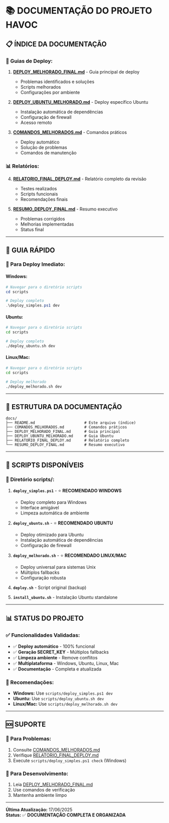 # 📚 DOCUMENTAÇÃO DO PROJETO HAVOC

## 📋 **ÍNDICE DA DOCUMENTAÇÃO**

### **🚀 Guias de Deploy:**

1. **[DEPLOY_MELHORADO_FINAL.md](DEPLOY_MELHORADO_FINAL.md)** - Guia principal de deploy
   - Problemas identificados e soluções
   - Scripts melhorados
   - Configurações por ambiente

2. **[DEPLOY_UBUNTU_MELHORADO.md](DEPLOY_UBUNTU_MELHORADO.md)** - Deploy específico Ubuntu
   - Instalação automática de dependências
   - Configuração de firewall
   - Acesso remoto

3. **[COMANDOS_MELHORADOS.md](COMANDOS_MELHORADOS.md)** - Comandos práticos
   - Deploy automático
   - Solução de problemas
   - Comandos de manutenção

### **📊 Relatórios:**

4. **[RELATORIO_FINAL_DEPLOY.md](RELATORIO_FINAL_DEPLOY.md)** - Relatório completo da revisão
   - Testes realizados
   - Scripts funcionais
   - Recomendações finais

5. **[RESUMO_DEPLOY_FINAL.md](RESUMO_DEPLOY_FINAL.md)** - Resumo executivo
   - Problemas corrigidos
   - Melhorias implementadas
   - Status final

---

## 🎯 **GUIA RÁPIDO**

### **🚀 Para Deploy Imediato:**

#### **Windows:**
```powershell
# Navegar para o diretório scripts
cd scripts

# Deploy completo
.\deploy_simples.ps1 dev
```

#### **Ubuntu:**
```bash
# Navegar para o diretório scripts
cd scripts

# Deploy completo
./deploy_ubuntu.sh dev
```

#### **Linux/Mac:**
```bash
# Navegar para o diretório scripts
cd scripts

# Deploy melhorado
./deploy_melhorado.sh dev
```

---

## 📁 **ESTRUTURA DA DOCUMENTAÇÃO**

```
docs/
├── README.md                      # Este arquivo (índice)
├── COMANDOS_MELHORADOS.md         # Comandos práticos
├── DEPLOY_MELHORADO_FINAL.md      # Guia principal
├── DEPLOY_UBUNTU_MELHORADO.md     # Guia Ubuntu
├── RELATORIO_FINAL_DEPLOY.md      # Relatório completo
└── RESUMO_DEPLOY_FINAL.md         # Resumo executivo
```

---

## 🔧 **SCRIPTS DISPONÍVEIS**

### **📁 Diretório scripts/:**

1. **`deploy_simples.ps1`** - ⭐ **RECOMENDADO WINDOWS**
   - Deploy completo para Windows
   - Interface amigável
   - Limpeza automática de ambiente

2. **`deploy_ubuntu.sh`** - ⭐ **RECOMENDADO UBUNTU**
   - Deploy otimizado para Ubuntu
   - Instalação automática de dependências
   - Configuração de firewall

3. **`deploy_melhorado.sh`** - ⭐ **RECOMENDADO LINUX/MAC**
   - Deploy universal para sistemas Unix
   - Múltiplos fallbacks
   - Configuração robusta

4. **`deploy.sh`** - Script original (backup)
5. **`install_ubuntu.sh`** - Instalação Ubuntu standalone

---

## 📊 **STATUS DO PROJETO**

### **✅ Funcionalidades Validadas:**
- ✅ **Deploy automático** - 100% funcional
- ✅ **Geração SECRET_KEY** - Múltiplos fallbacks
- ✅ **Limpeza ambiente** - Remove conflitos
- ✅ **Multiplataforma** - Windows, Ubuntu, Linux, Mac
- ✅ **Documentação** - Completa e atualizada

### **🎯 Recomendações:**
- **Windows:** Use `scripts/deploy_simples.ps1 dev`
- **Ubuntu:** Use `scripts/deploy_ubuntu.sh dev`
- **Linux/Mac:** Use `scripts/deploy_melhorado.sh dev`

---

## 🆘 **SUPORTE**

### **📖 Para Problemas:**
1. Consulte [COMANDOS_MELHORADOS.md](COMANDOS_MELHORADOS.md)
2. Verifique [RELATORIO_FINAL_DEPLOY.md](RELATORIO_FINAL_DEPLOY.md)
3. Execute `scripts/deploy_simples.ps1 check` (Windows)

### **🔧 Para Desenvolvimento:**
1. Leia [DEPLOY_MELHORADO_FINAL.md](DEPLOY_MELHORADO_FINAL.md)
2. Use comandos de verificação
3. Mantenha ambiente limpo

---

**Última Atualização:** 17/06/2025  
**Status:** ✅ **DOCUMENTAÇÃO COMPLETA E ORGANIZADA**
